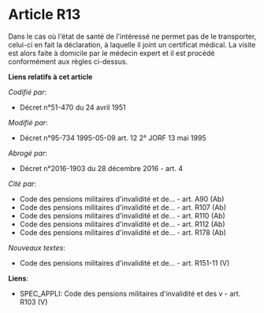 # Article R13

Dans le cas où l'état de santé de l'intéressé ne permet pas de le transporter, celui-ci en fait la déclaration, à laquelle il
joint un certificat médical. La visite est alors faite à domicile par le médecin expert et il est procédé conformément aux
règles ci-dessus.

**Liens relatifs à cet article**

_Codifié par_:

  - Décret n°51-470 du 24 avril 1951

_Modifié par_:

  - Décret n°95-734 1995-05-09 art. 12 2° JORF 13 mai 1995

_Abrogé par_:

  - Décret n°2016-1903 du 28 décembre 2016 - art. 4

_Cité par_:

  - Code des pensions militaires d'invalidité et de... - art. A90 (Ab)
  - Code des pensions militaires d'invalidité et de... - art. R107 (Ab)
  - Code des pensions militaires d'invalidité et de... - art. R110 (Ab)
  - Code des pensions militaires d'invalidité et de... - art. R112 (Ab)
  - Code des pensions militaires d'invalidité et de... - art. R178 (Ab)

_Nouveaux textes_:

  - Code des pensions militaires d'invalidité et de... - art. R151-11 (V)

**Liens**:

  - SPEC_APPLI: Code des pensions militaires d'invalidité et des v - art. R103 (V)
